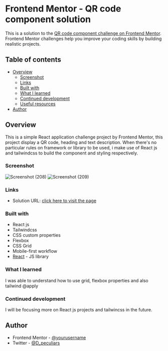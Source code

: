 # Frontend Mentor - QR code component solution

This is a solution to the [QR code component challenge on Frontend Mentor](https://www.frontendmentor.io/challenges/qr-code-component-iux_sIO_H). Frontend Mentor challenges help you improve your coding skills by building realistic projects. 

## Table of contents

- [Overview](#overview)
  - [Screenshot](#screenshot)
  - [Links](#links)
  - [Built with](#built-with)
  - [What I learned](#what-i-learned)
  - [Continued development](#continued-development)
  - [Useful resources](#useful-resources)
- [Author](#author)

## Overview
This is a simple React application challenge project by Frontend Mentor, this project display a QR code, heading and text description. 
When there's no particular rules on framework or library to be used, i make use of React js and tailwindcss to build the component and styling respectively.
### Screenshot

![Screenshot (208)](https://github.com/Peculiars/qr-code/assets/103338367/6728bdd3-0256-4fbd-9e03-f431d096ddb1)
![Screenshot (209)](https://github.com/Peculiars/qr-code/assets/103338367/dbac24a5-9ffa-43e8-97eb-7198a3a47243)



### Links

- Solution URL: [click here to visit the page](https://frontend-mentor-scan-code.netlify.app/)

### Built with

- React js
- Tailwindcss
- CSS custom properties
- Flexbox
- CSS Grid
- Mobile-first workflow
- [React](https://reactjs.org/) - JS library


### What I learned

I was able to understand how to use grid, flexbox properties and also tailwind @apply


### Continued development

I will be focusing more on React js projects and tailwincss in the future.

## Author
- Frontend Mentor - [@yourusername](https://www.frontendmentor.io/profile/Peculiars)
- Twitter - [@D_peculiars](https://www.twitter.com/D_peculiars)

